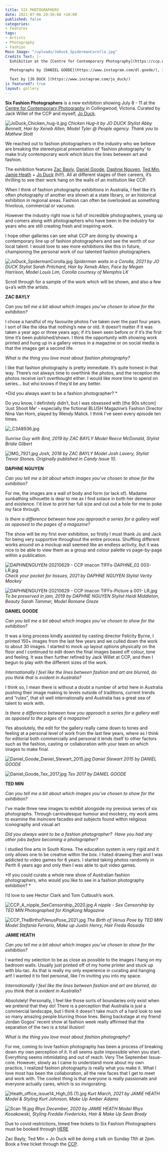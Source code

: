 ```yaml
---
title: SIX PHOTOGRAPHERS
date: 2021-07-06 20:56:00 +10:00
published: false
categories:
- Features
tags:
- Artists
- Photography
- Fashion
Main Image: "/uploads/JoDuck_SpidermanCorolla.jpg"
Credits Text: |-
  Exhibition at the [Centre for Contemporary Photography](https://ccp.org.au/) 8-11 July 2021

  Photographs by [DANIEL GOODE](https://www.instagram.com/dl.goode/), [ZAC BAYLY](https://www.instagram.com/zacbayly/), [JAMIE HEATH](https://www.instagram.com/jamie_heath/?hl=en), [DAPHNE NGUYEN](https://www.instagram.com/daphnenguyen__/?hl=en), [TED MIN](https://www.instagram.com/tedminted/) & [JO DUCK ](https://www.instagram.com/jo_duck/)

  Text by [JO DUCK ](https://www.instagram.com/jo_duck/)
is featured?: true
layout: gallery
---
```


**Six Fashion Photographers** is a new exhibition showing July 8 - 11 at the [Centre for Contemporary Photography](https://ccp.org.au/) in Collingwood, Victoria. Curated by Jack Willet of the CCP and myself, [Jo Duck](http://www.joduck.com/).

![JoDuck_Chicken_hug-it.jpg](/uploads/JoDuck_Chicken_hug-it.jpg)
*Chicken Hug-it by JO DUCK
Stylist Abby Bennett, Hair by Xeneb Allen, Model Tyler @ People agency. Thank you to Mathew Stott*

We reached out to fashion photographers in the industry who we believe are breaking the stereotypical presentation of ‘fashion photography’ to make truly contemporary work which blurs the lines between art and fashion. 

The exhibition features [Zac Bayly](https://www.instagram.com/zacbayly/), [Daniel Goode](https://www.danielgoodephoto.com/), [Daphne Nguyen](https://www.instagram.com/daphnenguyen__/?hl=en), [Ted Min](https://www.tedmin.net/), [Jamie Heath](https://www.instagram.com/jamie_heath/?hl=en) + [Jo Duck](https://www.instagram.com/jo_duck/) (hi!!). All at different stages of their careers, it’s thrilling to see their work hang on the walls of an institution like CCP. 

When I think of fashion photography exhibitions in Australia, I feel like it’s often photography of another era shown at a state library, or an historical exhibition in regional areas. 
Fashion can often be overlooked as something frivolous, commercial or vacuous. 

However the industry right now is full of incredible photographers, young up and comers along with photographers who have been in the industry for years who are still creating fresh and inspiring work.

I hope other galleries can see what CCP are doing by showing a contemporary line up of fashion photographers and see the worth of our local talent. I would love to see more exhibitions like this in future, championing the personal work of our talented fashion photographers.

![JoDuck_SpidermanCorolla.jpg](/uploads/JoDuck_SpidermanCorolla.jpg)
*Spiderman waits in a Corolla, 2021 by JO DUCK 
Stylist Sarah Pritchard, Hair by Xeneb Allen, Face by Megan Harrison, Model Louis Lim, Corolla courtesy of Memphis LK*


Scroll through for a sample of the work which will be shown, and also a few q+a’s with the artists.


**ZAC BAYLY**

*Can you tell me a bit about which images you’ve chosen to show for the exhibition?*

I chose a handful of my favourite photos I’ve taken over the past four years. I sort of like the idea that nothing’s new or old. It doesn’t matter if it was taken a year ago or three years ago; if it’s been seen before or if it’s the first time it’s been published/shown. I think the opportunity with showing work printed and hung up in a gallery versus in a magazine or on social media is that the images get a second life. 

*What is the thing you love most about fashion photography?*

I like that fashion photography is pretty immediate. It’s quite honest in that way. There’s not always time to overthink the photos, and the reception the photos receive isn’t overthought either. I would like more time to spend on series... but who knows if they’d be any better. 

*Did you always want to be a fashion photographer? * 

Do you know, I definitely didn’t, but I was obsessed with [the 90s sitcom] ‘Just Shoot Me’ - especially the fictional BLUSH Magazine’s Fashion Director Nina Van Horn, played by Wendy Malick. I think I’ve seen every episode ten times. 

![_C3A8936.jpg](/uploads/_C3A8936.jpg)

*Sunrise Guy with Bird, 2019 by ZAC BAYLY* 
*Model Reece McDonald, Stylist Bridie Gilbert*

![IMG_7921.jpg](/uploads/IMG_7921.jpg)
*Josh, 2018 by ZAC BAYLY*
*Model Josh Lavery, Stylist Trevor Stones. Originally published in Candy Issue 10.* 


**DAPHNE NGUYEN**

*Can you tell me a bit about which images you’ve chosen to show for the exhibition?*

For me, the images are a wall of body and form (or lack of). Madame sunbathing silhouette is dear to me as I find solace in both her demeanor and existence. I'd love to print her full size and cut out a hole for me to poke my face through.  

*Is there a difference between how you approach a series for a gallery wall as opposed to the pages of a magazine?*

The show will be my first ever exhibition, so firstly I must thank Jo and Jack for being very supportive throughout the entire process. Shuffling different works around on a mockup wall seemed like an endless activity, but it was nice to be able to view them as a group and colour palette vs page-by-page within a publication.

![DAPHNENGUYEN-20210629 - CCP imacon TIFFs-DAPHNE_02 003- LR.jpg](/uploads/DAPHNENGUYEN-20210629%20-%20CCP%20imacon%20TIFFs-DAPHNE_02%20003-%20LR.jpg)
*Check your pocket for tissues, 2021 by DAPHNE NGUYEN*
*Stylist Verity Mackey*

![DAPHNENGUYEN-20210629 - CCP imacon TIFFs-Picture a 001- LR.jpg](/uploads/DAPHNENGUYEN-20210629%20-%20CCP%20imacon%20TIFFs-Picture%20a%20001-%20LR.jpg)
*To be preserved in jam, 2019 by DAPHNE NGUYEN*
*Stylist Heidi Middleton, Beauty Sarah Tammer,  Model Romane Greze*


**DANIEL GOODE**

*Can you tell me a bit about which images you’ve chosen to show for the exhibition?*

It was a long process kindly assisted by casting director Felicity Byrne, I printed 150+ images from the last few years and we culled down the work to about 30 images. I started to mock up layout options physically on the floor and I continued to edit down the final images based off colour, tone and feeling. It was then further refined by Jack Willet at CCP, and then I begun to play with the different sizes of the work.

*Internationally I feel like the lines between fashion and art are blurred, do you think that is evident in Australia?*

I think so, I mean there is without a doubt a number of artist here in Australia pushing their image making to levels outside of traditions, current trends and “rules”, that sit well internationally and Australia has a great sea of talent to work with.

*Is there a difference between how you approach a series for a gallery wall as opposed to the pages of a magazine?*

Yes absolutely, the edit for the gallery really came down to tones and feeling at a personal level of work from the last few years, where as I think for editorial both commercially and personal it lends itself to other factors such as the fashion, casting or collaboration with your team on which images to make final.

![Daniel_Goode_Daniel_Stewart_2015.jpg](/uploads/Daniel_Goode_Daniel_Stewart_2015.jpg)
*Daniel Stewart 2015 by DANIEL GOODE*

![Daniel_Goode_Tex_2017.jpg](/uploads/Daniel_Goode_Tex_2017.jpg)
*Tex 2017 by DANIEL GOODE*


**TED MIN**

*Can you tell me a bit about which images you’ve chosen to show for the exhibition?*

I’ve made three new images to exhibit alongside my previous series of six photographs. Through carnivalesque humour and mockery, my work aims to examine the insincere facades and subjects found within religious iconography and visual art


*Did you always want to be a fashion photographer?  Have you had any other jobs before becoming a photographer?*

I studied fine arts in South Korea. The education system is very rigid and it only allows one to be creative within the box. I hated drawing then and I was addicted to video games for 6 years. I started taking photos randomly in Perth 6 years ago and only then I was able to quit video games.  

*If you could curate a whole new show of Australian fashion photographers, who would you like to see in a fashion photography exhibition? *

I’d love to see Hector Clark and Tom Cutbush’s work. 

![CCP_A_nipple_SexCensorship_2020.jpg](/uploads/CCP_A_nipple_SexCensorship_2020.jpg)
*A nipple - Sex Censorship by TED MIN*
*Photographed for KingKong Magazine*

![CCP_TheBirthofVenusPose_2021.jpg](/uploads/CCP_TheBirthofVenusPose_2021.jpg)
*The Birth of Venus Pose by TED MIN*
*Model Stefania Ferrario, Make up Justin Henry, Hair Freda Rossidis*


**JAMIE HEATH**

*Can you tell me a bit about which images you’ve chosen to show for the exhibition?*

I wanted my selection to be as close as possible to the images I hang on my bedroom walls. Usually just printed off of my home printer and stuck up with blu-tac. As that is really my only experience in curating and hanging art! I wanted it to feel personal, like I'm inviting you into my space. 


*Internationally I feel like the lines between fashion and art are blurred, do you think that is evident in Australia?*

Absolutely! Personally, I feel like those sorts of boundaries only exist when we pretend that they do! There is a perception that Australia is just a commercial landscape, but I think it doesn't take much of a hard look to see so many amazing people blurring those lines. Being backstage at my friend Jordan Gogos' recent show at fashion week really affirmed that the separation of the two is a total illusion!


*What is the thing you love most about fashion photography?*

For me, coming to love fashion photography has been a process of breaking down my own perception of it. It all seems quite impossible when you start. Everything seems intimidating and out of reach. Very The September Issue-core. However, slowly as I came to understand more about my own practice, I realized fashion photography is really what you make it. What I love most has been the collaboration, all the new faces that I get to meet and work with. The coolest thing is that everyone is really passionate and everyone actually cares, which is so invigorating. 

![Heath_office_issue14_High_05 (1).jpg](/uploads/Heath_office_issue14_High_05%20(1).jpg)
*Kurt March, 2021 by JAMIE HEATH*
*Model & Styling Kurt Johnson, Make Up Amber Adams*


![Scan 16.jpg](/uploads/Scan%2016.jpg)
*Rhys December, 2020 by JAMIE HEATH*
*Model Rhys Kosakowski, Styling Freddie Fredericks, Hair & Make Up Sean Brady*



Due to covid restrictions, timed free tickets to Six Fashion Photographers must be booked through [HERE](https://www.eventbrite.com.au/e/visit-six-fashion-photographers-and-the-huxleys-places-of-worship-tickets-159750282395) 

Zac Bayly, Ted Min + Jo Duck will be doing a talk on Sunday 11th at 2pm. Book a free ticket through the [CCP](https://ccp.org.au/).
